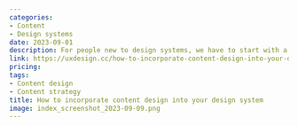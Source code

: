```yaml
---
categories:
- Content
- Design systems
date: 2023-09-01
description: For people new to design systems, we have to start with a mention of Atomic Design. Brad Frost evangelized the concept of reusable design components that fit together in a system. I know it’s hard to…
link: https://uxdesign.cc/how-to-incorporate-content-design-into-your-design-system-127ced15ba79
pricing:
tags:
- Content design
- Content strategy
title: How to incorporate content design into your design system
image: index_screenshot_2023-09-09.png
---
```

